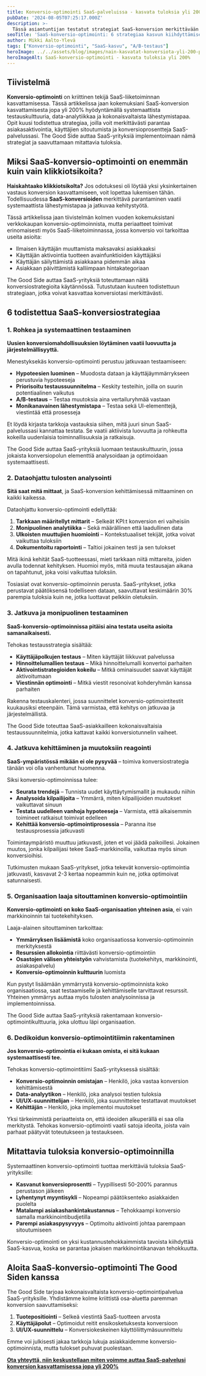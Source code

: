 ```yaml
---
title: Konversio-optimointi SaaS-palveluissa - kasvata tuloksia yli 200%
pubDate: '2024-08-05T07:25:17.000Z'
description: >-
  Tässä asiantuntijan testatut strategiat SaaS-konversion merkittävään parantamiseen: jatkuva testaus, dataohjattu päätöksenteko, kokonaisvaltainen lähestymistapa ja oikea tiimin rakentaminen tuottavat todennettavasti huomattavia tuloksia.
seoTitle: 'SaaS-konversio-optimointi: 6 strategiaa kasvun kiihdyttämiseen'
author: Mikki Aalto-Ylevä
tags: ["Konversio-optimointi", "SaaS-kasvu", "A/B-testaus"]
heroImage: ../../assets/blog/images/nain-kasvatat-konversiota-yli-200-prosenttia/featured.webp
heroImageAlt: SaaS-konversio-optimointi - kasvata tuloksia yli 200%
---
```


## Tiivistelmä

**Konversio-optimointi** on kriittinen tekijä SaaS-liiketoiminnan kasvattamisessa. Tässä artikkelissa jaan kokemuksiani SaaS-konversion kasvattamisesta jopa yli 200% hyödyntämällä systemaattista testauskulttuuria, data-analytiikkaa ja kokonaisvaltaista lähestymistapaa. Opit kuusi todistettua strategiaa, joilla voit merkittävästi parantaa asiakasaktivointia, käyttäjien sitoutumista ja konversioprosentteja SaaS-palvelussasi. The Good Side auttaa SaaS-yrityksiä implementoimaan nämä strategiat ja saavuttamaan mitattavia tuloksia.

## Miksi SaaS-konversio-optimointi on enemmän kuin vain klikkiotsikoita?

**Haiskahtaako klikkiotsikolta?** Jos odotuksesi oli löytää yksi yksinkertainen vastaus konversion kasvattamiseen, voit lopettaa lukemisen tähän. Todellisuudessa **SaaS-konversioiden** merkittävä parantaminen vaatii systemaattista lähestymistapaa ja jatkuvaa kehitystyötä.

Tässä artikkelissa jaan tiivistelmän kolmen vuoden kokemuksistani verkkokaupan konversio-optimoinnista, mutta periaatteet toimivat erinomaisesti myös SaaS-liiketoiminnassa, jossa konversio voi tarkoittaa useita asioita:

* Ilmaisen käyttäjän muuttamista maksavaksi asiakkaaksi
* Käyttäjän aktivointia tuotteen avainfunktioiden käyttäjäksi
* Käyttäjän säilyttämistä asiakkaana pidemmän aikaa
* Asiakkaan päivittämistä kalliimpaan hintakategoriaan

The Good Side auttaa SaaS-yrityksiä toteuttamaan näitä konversiostrategioita käytännössä. Tutustutaan kuuteen todistettuun strategiaan, jotka voivat kasvattaa konversiotasi merkittävästi.

## 6 todistettua SaaS-konversiostrategiaa

### 1. Rohkea ja systemaattinen testaaminen

**Uusien konversiomahdollisuuksien löytäminen vaatii luovuutta ja järjestelmällisyyttä.**

Menestyksekäs konversio-optimointi perustuu jatkuvaan testaamiseen:

* **Hypoteesien luominen** – Muodosta dataan ja käyttäjäymmärrykseen perustuvia hypoteeseja
* **Priorisoitu testaussuunnitelma** – Keskity testeihin, joilla on suurin potentiaalinen vaikutus
* **A/B-testaus** – Testaa muutoksia aina vertailuryhmää vastaan
* **Monikanavainen lähestymistapa** – Testaa sekä UI-elementtejä, viestintää että prosesseja

Et löydä kirjasta tarkkoja vastauksia siihen, mitä juuri sinun SaaS-palvelussasi kannattaa testata. Se vaatii aktiivista luovuutta ja rohkeutta kokeilla uudenlaisia toiminnallisuuksia ja ratkaisuja.

The Good Side auttaa SaaS-yrityksiä luomaan testauskulttuurin, jossa jokaista konversiopolun elementtiä analysoidaan ja optimoidaan systemaattisesti.

### 2. Dataohjattu tulosten analysointi

**Sitä saat mitä mittaat**, ja SaaS-konversion kehittämisessä mittaaminen on kaikki kaikessa.

Dataohjattu konversio-optimointi edellyttää:

1. **Tarkkaan määritellyt mittarit** – Selkeät KPI:t konversion eri vaiheisiin
2. **Monipuolinen analytiikka** – Sekä määrällinen että laadullinen data
3. **Ulkoisten muuttujien huomiointi** – Kontekstuaaliset tekijät, jotka voivat vaikuttaa tuloksiin
4. **Dokumentoitu raportointi** – Taltioi jokainen testi ja sen tulokset

Mitä ikinä kehität SaaS-tuotteessasi, mieti tarkkaan niitä mittareita, joiden avulla todennat kehityksen. Huomioi myös, mitä muuta testausajan aikana on tapahtunut, joka voisi vaikuttaa tuloksiin.

Tosiasiat ovat konversio-optimoinnin perusta. SaaS-yritykset, jotka perustavat päätöksensä todelliseen dataan, saavuttavat keskimäärin 30% parempia tuloksia kuin ne, jotka luottavat pelkkiin oletuksiin.

### 3. Jatkuva ja monipuolinen testaaminen

**SaaS-konversio-optimoinnissa pitäisi aina testata useita asioita samanaikaisesti.**

Tehokas testausstrategia sisältää:

* **Käyttäjäpolkujen testaus** – Miten käyttäjät liikkuvat palvelussa
* **Hinnoittelumallien testaus** – Mikä hinnoittelumalli konvertoi parhaiten
* **Aktivointistrategioiden kokeilu** – Mitkä ominaisuudet saavat käyttäjät aktivoitumaan
* **Viestinnän optimointi** – Mitkä viestit resonoivat kohderyhmän kanssa parhaiten

Rakenna testauskalenteri, jossa suunnittelet konversio-optimointitestit kuukausiksi eteenpäin. Tämä varmistaa, että kehitys on jatkuvaa ja järjestelmällistä.

The Good Side toteuttaa SaaS-asiakkailleen kokonaisvaltaisia testaussuunnitelmia, jotka kattavat kaikki konversiotunnelin vaiheet.

### 4. Jatkuva kehittäminen ja muutoksiin reagointi

**SaaS-ympäristössä mikään ei ole pysyvää** – toimiva konversiostrategia tänään voi olla vanhentunut huomenna.

Siksi konversio-optimoinnissa tulee:

* **Seurata trendejä** – Tunnista uudet käyttäytymismallit ja mukaudu niihin
* **Analysoida kilpailijoita** – Ymmärrä, miten kilpailijoiden muutokset vaikuttavat sinuun
* **Testata uudelleen vanhoja hypoteeseja** – Varmista, että aikaisemmin toimineet ratkaisut toimivat edelleen
* **Kehittää konversio-optimointiprosessia** – Paranna itse testausprosessia jatkuvasti

Toimintaympäristö muuttuu jatkuvasti, joten et voi jäädä paikoillesi. Jokainen muutos, jonka kilpailijasi tekee SaaS-markkinoilla, vaikuttaa myös sinun konversioihisi.

Tutkimusten mukaan SaaS-yritykset, jotka tekevät konversio-optimointia jatkuvasti, kasvavat 2-3 kertaa nopeammin kuin ne, jotka optimoivat satunnaisesti.

### 5. Organisaation laaja sitouttaminen konversio-optimointiin

**Konversio-optimointi on koko SaaS-organisaation yhteinen asia**, ei vain markkinoinnin tai tuotekehityksen.

Laaja-alainen sitouttaminen tarkoittaa:

* **Ymmärryksen lisäämistä** koko organisaatiossa konversio-optimoinnin merkityksestä
* **Resurssien allokointia** riittävästi konversio-optimointiin
* **Osastojen välisen yhteistyön** vahvistamista (tuotekehitys, markkinointi, asiakaspalvelu)
* **Konversio-optimoinnin kulttuurin** luomista

Kun pystyt lisäämään ymmärrystä konversio-optimoinnista koko organisaatiossa, saat testaamiselle ja kehittämiselle tarvittavat resurssit. Yhteinen ymmärrys auttaa myös tulosten analysoinnissa ja implementoinnissa.

The Good Side auttaa SaaS-yrityksiä rakentamaan konversio-optimointikulttuuria, joka ulottuu läpi organisaation.

### 6. Dedikoidun konversio-optimointitiimin rakentaminen

**Jos konversio-optimointia ei kukaan omista, ei sitä kukaan systemaattisesti tee.**

Tehokas konversio-optimointitiimi SaaS-yrityksessä sisältää:

* **Konversio-optimoinnin omistajan** – Henkilö, joka vastaa konversion kehittämisestä
* **Data-analyytikon** – Henkilö, joka analysoi testien tuloksia
* **UI/UX-suunnittelijan** – Henkilö, joka suunnittelee testattavat muutokset
* **Kehittäjän** – Henkilö, joka implementoi muutokset

Yksi tärkeimmistä periaatteista on, että ideoiden alkuperällä ei saa olla merkitystä. Tehokas konversio-optimointi vaatii satoja ideoita, joista vain parhaat päätyvät toteutukseen ja testaukseen.

## Mitattavia tuloksia konversio-optimoinnilla

Systemaattinen konversio-optimointi tuottaa merkittäviä tuloksia SaaS-yrityksille:

* **Kasvanut konversioprosentti** – Tyypillisesti 50-200% parannus perustason jälkeen
* **Lyhentynyt myyntisykli** – Nopeampi päätöksenteko asiakkaiden puolelta
* **Matalampi asiakashankintakustannus** – Tehokkaampi konversio samalla markkinointibudjetilla
* **Parempi asiakaspysyvyys** – Optimoitu aktivointi johtaa parempaan sitoutumiseen

Konversio-optimointi on yksi kustannustehokkaimmista tavoista kiihdyttää SaaS-kasvua, koska se parantaa jokaisen markkinointikanavan tehokkuutta.

## Aloita SaaS-konversio-optimointi The Good Siden kanssa

The Good Side tarjoaa kokonaisvaltaista konversio-optimointipalvelua SaaS-yrityksille. Yhdistämme kolme kriittistä osa-aluetta paremman konversion saavuttamiseksi:

1. **Tuotepositiointi** – Selkeä viestintä SaaS-tuotteen arvosta
2. **Käyttäjäpolut** – Optimoidut reitit ensikosketuksesta konversioon
3. **UI/UX-suunnittelu** – Konversiokeskeinen käyttöliittymäsuunnittelu

Emme voi julkisesti jakaa tarkkoja lukuja asiakkaidemme konversio-optimoinnista, mutta tulokset puhuvat puolestaan.

**[Ota yhteyttä, niin keskustellaan miten voimme auttaa SaaS-palvelusi konversion kasvattamisessa jopa yli 200%](/contact)**